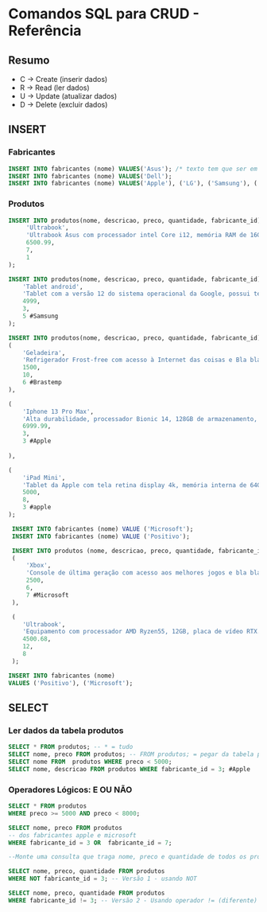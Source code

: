 # Comandos SQL para CRUD - Referência

## Resumo
- C -> Create (inserir dados)
- R -> Read (ler dados)
- U -> Update (atualizar dados)
- D -> Delete (excluir dados)

 
## INSERT

### Fabricantes
```sql
INSERT INTO fabricantes (nome) VALUES('Asus'); /* texto tem que ser em aspas simples*/
INSERT INTO fabricantes (nome) VALUES('Dell');
INSERT INTO fabricantes (nome) VALUES('Apple'), ('LG'), ('Samsung'), ('Brastemp');
```

### Produtos
```sql
INSERT INTO produtos(nome, descricao, preco, quantidade, fabricante_id) VALUES (
     'Ultrabook',
     'Ultrabook Asus com processador intel Core i12, memória RAM de 16GB e Windows 11',
     6500.99,
     7,
     1
);

INSERT INTO produtos(nome, descricao, preco, quantidade, fabricante_id) VALUES (
    'Tablet android',
    'Tablet com a versão 12 do sistema operacional da Google, possui tela de 10 polegadas e armazenamento de 64GB.',
    4999,
    3,
    5 #Samsung
);

INSERT INTO produtos(nome, descricao, preco, quantidade, fabricante_id) VALUES 
(
    'Geladeira',
    'Refrigerador Frost-free com acesso à Internet das coisas e Bla bla bla',
    1500,
    10,
    6 #Brastemp 
),

(
    'Iphone 13 Pro Max',
    'Alta durabilidade, processador Bionic 14, 128GB de armazenamento, 6GB de RAM e caro pra caramba',
    6999.99,
    3,
    3 #Apple
    
),

(
    'iPad Mini',
    'Tablet da Apple com tela retina display 4k, memória interna de 64GB, acesso ao iCloud.',
    5000,
    8,
    3 #apple
);
```

<!--1)Insira mais 2 fabricantes: Positivo e Microsoft

2) Insira mais 2 produtos:

    - Xbox; console de última geração com acesso aos melhores jogos e bla bla; 2500; 6; Microsoft

    - Ultrabook; Equipamento com processador AMD Ryzen55; 12GB; placa de vídeo RTX; 4500.68; 12; Positivo -->

```sql 
 INSERT INTO fabricantes (nome) VALUE ('Microsoft');
 INSERT INTO fabricantes (nome) VALUE ('Positivo');
 ```
```sql
 INSERT INTO produtos (nome, descricao, preco, quantidade, fabricante_id) VALUES 
 (
     'Xbox',
     'Console de última geração com acesso aos melhores jogos e bla bla.',
     2500,
     6,
     7 #Microsoft
 ),

 (
    'Ultrabook',
    'Equipamento com processador AMD Ryzen55, 12GB, placa de vídeo RTX.',
    4500.68,
    12,
    8
 );
 ```

 ```sql
INSERT INTO fabricantes (nome)
VALUES ('Positivo'), ('Microsoft');
 ```

 ## SELECT

 ### Ler dados da tabela produtos
 ```sql
 SELECT * FROM produtos; -- * = tudo
 SELECT nome, preco FROM produtos; -- FROM produtos; = pegar da tabela produtos
 SELECT nome FROM  produtos WHERE preco < 5000;
 SELECT nome, descricao FROM produtos WHERE fabricante_id = 3; #Apple
 ```

 ### Operadores Lógicos: E OU NÃO 
```sql
SELECT * FROM produtos 
WHERE preco >= 5000 AND preco < 8000;

SELECT nome, preco FROM produtos
-- dos fabricantes apple e microsoft
WHERE fabricante_id = 3 OR  fabricante_id = 7;

--Monte uma consulta que traga nome, preco e quantidade de todos os produtos exceto os do fabricante apple
```

```sql
SELECT nome, preco, quantidade FROM produtos
WHERE NOT fabricante_id = 3; -- Versão 1 - usando NOT

SELECT nome, preco, quantidade FROM produtos
WHERE fabricante_id != 3; -- Versão 2 - Usando operador != (diferente)
```

